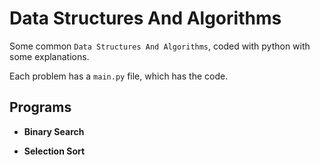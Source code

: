 # Data Structures And Algorithms

Some common `Data Structures And Algorithms`, coded with python with some explanations.

Each problem has a `main.py` file, which has the code.

## Programs

- **Binary Search**

- **Selection Sort**
